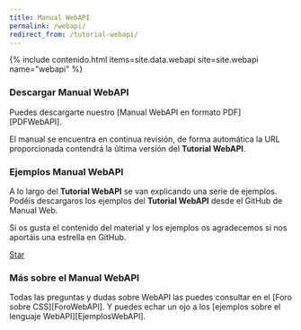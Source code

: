 ```yaml
---
title: Manual WebAPI
permalink: /webapi/
redirect_from: /tutorial-webapi/
---
```


{% include contenido.html items=site.data.webapi site=site.webapi name="webapi" %}


### Descargar Manual WebAPI

Puedes descargarte nuestro [Manual WebAPI en formato PDF][PDFWebAPI].

El manual se encuentra en continua revisión, de forma automática la URL proporcionada contendrá la última versión del **Tutorial WebAPI**.

### Ejemplos Manual WebAPI

A lo largo del **Tutorial WebAPI** se van explicando una serie de ejemplos. Podéis descargaros los ejemplos del **Tutorial WebAPI** desde el GitHub de Manual Web.

Si os gusta el contenido del material y los ejemplos os agradecemos si nos aportáis una estrella en GitHub.

<a class="github-button" href="https://github.com/manualweb/manualweb" data-icon="octicon-star" data-style="mega" aria-label="Star manualweb/manualweb on GitHub">Star</a>

### Más sobre el Manual WebAPI

Todas las preguntas y dudas sobre WebAPI las puedes consultar en el [Foro sobre CSS][ForoWebAPI]. Y puedes echar un ojo a los [ejemplos sobre el lenguaje WebAPI][EjemplosWebAPI].

<script id="github-bjs" src="https://buttons.github.io/buttons.js" async="" defer="defer"></script>

[PDFCSS]: #
[ForoCSS]: https://dudasprogramacion.com/javascript
[EjemplosCSS]: http://lineadecodigo.com/categoria/javascript/
